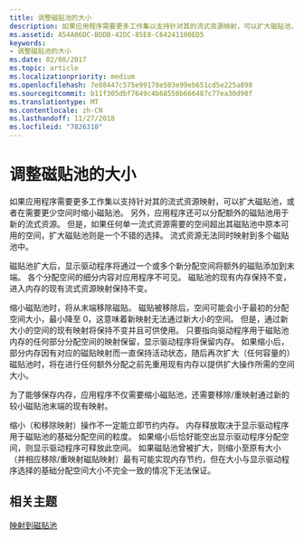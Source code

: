 ```yaml
---
title: 调整磁贴池的大小
description: 如果应用程序需要更多工作集以支持针对其的流式资源映射，可以扩大磁贴池，或者在需要更少空间时缩小磁贴池。
ms.assetid: A54A06DC-BDDB-42DC-85E8-C64241100ED5
keywords:
- 调整磁贴池的大小
ms.date: 02/08/2017
ms.topic: article
ms.localizationpriority: medium
ms.openlocfilehash: 7e08447c575e99178e503e99eb651cd5e225a898
ms.sourcegitcommit: b11f305dbf7649c4b68550b666487c77ea30d98f
ms.translationtype: MT
ms.contentlocale: zh-CN
ms.lasthandoff: 11/27/2018
ms.locfileid: "7826310"
---
```

# <a name="tile-pool-resizing"></a>调整磁贴池的大小


如果应用程序需要更多工作集以支持针对其的流式资源映射，可以扩大磁贴池，或者在需要更少空间时缩小磁贴池。 另外，应用程序还可以分配额外的磁贴池用于新的流式资源。 但是，如果任何单一流式资源需要的空间超出其磁贴池中原本可用的空间，扩大磁贴池则是一个不错的选择。 流式资源无法同时映射到多个磁贴池中。

磁贴池扩大后，显示驱动程序将通过一个或多个新分配空间将额外的磁贴添加到末端。 各个分配空间的细分内容对应用程序不可见。 磁贴池的现有内存保持不变，进入内存的现有流式资源映射保持不变。

缩小磁贴池时，将从末端移除磁贴。 磁贴被移除后，空间可能会小于最初的分配空间大小，最小降至 0，这意味着新映射无法通过新大小的空间。 但是，通过新大小的空间的现有映射将保持不变并且可供使用。 只要指向驱动程序用于磁贴池内存的任何部分分配空间的映射保留，显示驱动程序将保留内存。 如果缩小后，部分内存因有对应的磁贴映射而一直保持活动状态，随后再次扩大（任何容量的）磁贴池时，将在进行任何额外分配之前先重用现有内存以提供扩大操作所需的空间大小。

为了能够保存内存，应用程序不仅需要缩小磁贴池，还需要移除/重映射通过新的较小磁贴池末端的现有映射。

缩小（和移除映射）操作不一定能立即节约内存。 内存释放取决于显示驱动程序用于磁贴池的基础分配空间的粒度。 如果缩小后恰好能空出显示驱动程序分配空间，则显示驱动程序可释放此空间。 如果磁贴池曾被扩大，则缩小至原有大小（并相应移除/重映射磁贴映射）最有可能实现内存节约，但在大小与显示驱动程序选择的基础分配空间大小不完全一致的情况下无法保证。

## <a name="span-idrelated-topicsspanrelated-topics"></a><span id="related-topics"></span>相关主题


[映射到磁贴池](mappings-are-into-a-tile-pool.md)

 

 




